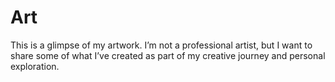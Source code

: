 # Art
This is a glimpse of my artwork. I’m not a professional artist, but I want to share some of what I’ve created as part of my creative journey and personal exploration.
